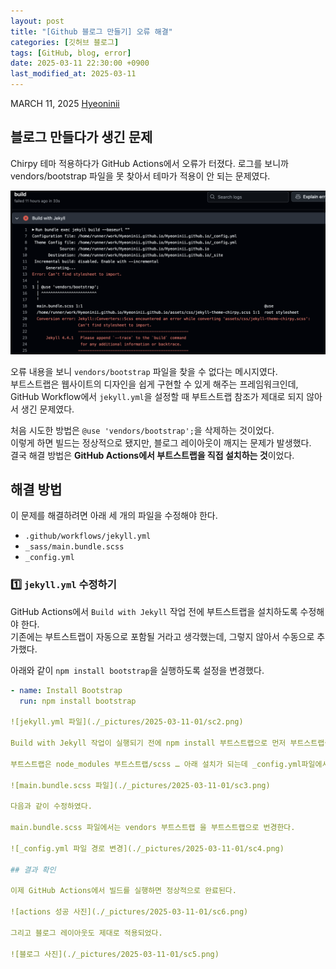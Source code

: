 ```yaml
---
layout: post
title: "[Github 블로그 만들기] 오류 해결"
categories: [깃허브 블로그]
tags: [GitHub, blog, error]
date: 2025-03-11 22:30:00 +0900
last_modified_at: 2025-03-11
---
```


MARCH 11, 2025
[Hyeoninii](https://github.com/Hyeoninii)


## 블로그 만들다가 생긴 문제

Chirpy 테마 적용하다가 GitHub Actions에서 오류가 터졌다.
로그를 보니까 vendors/bootstrap 파일을 못 찾아서 테마가 적용이 안 되는 문제였다.

![오류 사진](./_pictures/2025-03-11-01/sc1.png)

오류 내용을 보니 `vendors/bootstrap` 파일을 찾을 수 없다는 메시지였다.  
부트스트랩은 웹사이트의 디자인을 쉽게 구현할 수 있게 해주는 프레임워크인데,  
GitHub Workflow에서 `jekyll.yml`을 설정할 때 부트스트랩 참조가 제대로 되지 않아서 생긴 문제였다.  

처음 시도한 방법은 `@use 'vendors/bootstrap';`을 삭제하는 것이었다.  
이렇게 하면 빌드는 정상적으로 됐지만, 블로그 레이아웃이 깨지는 문제가 발생했다.  
결국 해결 방법은 **GitHub Actions에서 부트스트랩을 직접 설치하는 것**이었다.

## 해결 방법

이 문제를 해결하려면 아래 세 개의 파일을 수정해야 한다.

- `.github/workflows/jekyll.yml`
- `_sass/main.bundle.scss`
- `_config.yml` 


### 1️⃣ `jekyll.yml` 수정하기  

GitHub Actions에서 `Build with Jekyll` 작업 전에 부트스트랩을 설치하도록 수정해야 한다.  
기존에는 부트스트랩이 자동으로 포함될 거라고 생각했는데, 그렇지 않아서 수동으로 추가했다.  

아래와 같이 `npm install bootstrap`을 실행하도록 설정을 변경했다.  

```yaml
- name: Install Bootstrap
  run: npm install bootstrap

![jekyll.yml 파일](./_pictures/2025-03-11-01/sc2.png)

Build with Jekyll 작업이 실행되기 전에 npm install 부트스트랩으로 먼저 부트스트랩을 설치해주었다.

부트스트랩은 node_modules 부트스트랩/scss … 아래 설치가 되는데 _config.yml파일에서 main.bundle.scss가 경로를 참조할 수 있도록 설정을 수정해주어야 한다.

![main.bundle.scss 파일](./_pictures/2025-03-11-01/sc3.png)

다음과 같이 수정하였다. 

main.bundle.scss 파일에서는 vendors 부트스트랩 을 부트스트랩으로 번경한다.

![_config.yml 파일 경로 변경](./_pictures/2025-03-11-01/sc4.png)

## 결과 확인

이제 GitHub Actions에서 빌드를 실행하면 정상적으로 완료된다.

![actions 성공 사진](./_pictures/2025-03-11-01/sc6.png)

그리고 블로그 레이아웃도 제대로 적용되었다.

![블로그 사진](./_pictures/2025-03-11-01/sc5.png)

